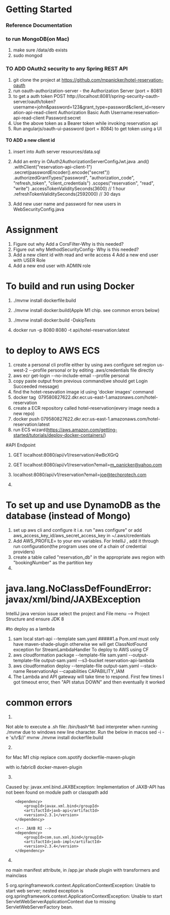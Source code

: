 # Getting Started

### Reference Documentation
### to run MongoDB(on Mac)
1. make sure /data/db exists
2. sudo mongod


### TO ADD OAuth2 security to any Spring REST API
1. git clone the project at  https://github.com/mpanicker/hotel-reservation-oauth
2. run oauth-authorization-server - the Authorization Server (port = 8081)
3. to get a auth token
POST http://localhost:8081/spring-security-oauth-server/oauth/token?username=john&password=123&grant_type=password&client_id=reservation-api-read-client
Authorization
Basic Auth
Username:reservation-api-read-client
Password:secret 
4. Use the above token as a Bearer token while invoking reservation api
5. Run angularjs/oauth-ui-password (port = 8084) to get token using a UI


#### TO ADD a new client id
1. insert into Auth server resources/data.sql

2. Add an entry in OAuth2AuthorizationServerConfigJwt.java
.and()
.withClient("reservation-api-client-1")
.secret(passwordEncoder().encode("secret"))
.authorizedGrantTypes("password", "authorization_code", "refresh_token", "client_credentials")
.scopes("reservation", "read", "write")
.accessTokenValiditySeconds(3600) // 1 hour
.refreshTokenValiditySeconds(2592000) // 30 days
3. Add new user name and password for new users in 
WebSecurityConfig.java

# Assignment
1. Figure out why Add a CorsFilter-Why is this needed?
2. Figure out why MethodSecurityConfig- Why is this needed?
3. Add a new client id with read and write access
4 Add a new end user with USER Role
5. Add a new end user with ADMIN role

# To build and run using Docker
1. ./mvnw install dockerfile:build
2. ./mvnw install docker:build(Apple M1 chip. see common errors below)
3. ./mvnw install docker:build -DskipTests

4. docker run -p 8080:8080 -t api/hotel-reservation:latest

# to deploy to AWS ECS
1. create a personal cli profile either by using aws configure set region us-west-2 --profile personal
or by editing .aws/credentials file directly
2. aws ecr get-login --no-include-email --profile personal
3. copy paste output from previous command(we should get Login Succeeded message)
4. find the hotet-resevation image id using 'docker images' command
5. docker tag <image id from previous step>  079580827622.dkr.ecr.us-east-1.amazonaws.com/hotel-reservation
6. create a ECR repository called hotel-reservation(every image needs a new repo)
7. docker push 079580827622.dkr.ecr.us-east-1.amazonaws.com/hotel-reservation:latest 
8. run ECS wizard(https://aws.amazon.com/getting-started/tutorials/deploy-docker-containers/)


#API Endpoint
1. GET localhost:8080/api/v1/reservation/4wBcXGrQ

2. GET localhost:8080/api/v1/reservation?email=m_panicker@yahoo.com

3. localhost:8080/api/v1/reservation?email=joe@techprotech.com

4. 

# To set up and use DynamoDB as the database (instead of Mongo)
1. set up aws cli and configure it i.e. run "aws configure" or add aws_access_key_id/aws_secret_access_key in ~/.aws/credentials
2. Add AWS_PROFILE=<profile name to connect to aws> to your env variables. For IntelliJ , add it through run configuration(the program uses one of a chain of credential providers)
3. create a table called "reservation_db" in the appropriate aws region with "bookingNumber" as the partition key
4. 


# java.lang.NoClassDefFoundError: javax/xml/bind/JAXBException
IntelliJ java version issue
select the project and File menu --> Project Structure
and ensure JDK 8

#to deploy as a lambda
1. sam local start-api --template sam.yaml
#####1.a Pom.xml must only have maven-shade-plugin otherwise we will get ClassNotFound exception for StreamLambdaHandler
To deploy to AWS using CF
1. aws cloudformation package --template-file sam.yaml --output-template-file output-sam.yaml --s3-bucket reservation-api-lambda
2. aws cloudformation deploy --template-file output-sam.yaml --stack-name ReservationApi --capabilities CAPABILITY_IAM
3. The Lambda and API gateway will take time to respond. First few times I got
timeout error, then "API status DOWN" and then eventually it worked

# common errors
1.
Not able to execute a .sh file: /bin/bash^M: bad interpreter when running ./mvnw 
due to windows new line character. Run the below in macos
sed -i -e 's/\r$//' mvnw ./mvnw install dockerfile:build

2.
for Mac M1 chip
replace
<groupId>com.spotify</groupId>
<artifactId>dockerfile-maven-plugin</artifactId>

with
<groupId>io.fabric8</groupId>
<artifactId>docker-maven-plugin</artifactId>

3.
Caused by: javax.xml.bind.JAXBException: Implementation of JAXB-API has not been found on module path or classpath
add
<!-- JAXB API -->
		<dependency>
			<groupId>javax.xml.bind</groupId>
			<artifactId>jaxb-api</artifactId>
			<version>2.3.1</version>
		</dependency>

		<!-- JAXB RI -->
		<dependency>
			<groupId>com.sun.xml.bind</groupId>
			<artifactId>jaxb-impl</artifactId>
			<version>2.3.4</version>
		</dependency>

4.
no main manifest attribute, in /app.jar
shade plugin with transformers and mainclass

5
org.springframework.context.ApplicationContextException: Unable to start web server; nested exception is org.springframework.context.ApplicationContextException: Unable to start ServletWebServerApplicationContext due to missing ServletWebServerFactory bean.
